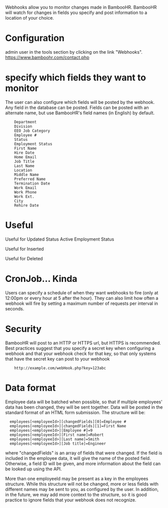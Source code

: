 Webhooks allow you to monitor changes made in BambooHR. BambooHR will watch for changes in fields you specify and post information to a location of your choice.

# Configuration
admin user in the tools section by clicking on the link "Webhooks".
      https://www.bamboohr.com/contact.php
     

 # specify which fields they want to monitor

The user can also configure which fields will be posted by the webhook. Any field in the database can be posted. Fields can be posted with an alternate name, but use BambooHR's field names (in English) by default.

        Department
        Division
        EEO Job Category
        Employee #
        Status
        Employment Status
        First Name
        Hire Date
        Home Email
        Job Title
        Last Name
        Location
        Middle Name
        Preferred Name
        Termination Date
        Work Email
        Work Phone
        Work Ext.
        City
        Rehire Date
        
# Useful 
   Useful for Updated 
         Status Active
        Employment Status
   
   Useful for Inserted  
   
   Useful for Deleted 

# CronJob... Kinda
Users can specify a schedule of when they want webhooks to fire (only at 12:00pm or every hour at 5 after the hour). They can also limit how often a webhook will fire by setting a maximum number of requests per interval in seconds.

# Security 
BambooHR will post to an HTTP or HTTPS url, but HTTPS is recommended. Best practices suggest that you specify a secret key when configuring a webhook and that your webhook check for that key, so that only systems that have the secret key can post to your webhook

        http://example.com/webHook.php?key=123abc
        
# Data format
Employee data will be batched when possible, so that if multiple employees' data has been changed, they will be sent together.
Data will be posted in the standard format of an HTML form submission. The structure will be:

      employees[<employeeId>][changedFields][0]=Employee #
      employees[<employeeId>][changedFields][1]=First Name
      employees[<employeeId>][Employee #]=9
      employees[<employeeId>][First name]=Robert
      employees[<employeeId>][Last name]=Smith
      employees[<employeeId>][Job title]=Engineer
      
 where "changedFields" is an array of fields that were changed. If the field is included in the employee data, it will give the name of the posted field. Otherwise, a field ID will be given, and more information about the field can be looked up using the API.
 
 More than one employeeId may be present as a key in the employees structure. While this structure will not be changed, more or less fields with different names may be sent to you, as configured by the user.	In addition, in the future, we may add more context to the structure, so it is good practice to ignore fields that your webhook does not recognize.

